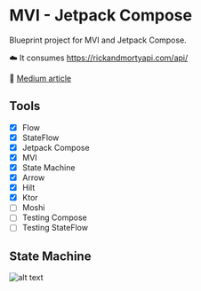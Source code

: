 # MVI - Jetpack Compose
Blueprint project for MVI and Jetpack Compose. 

:cloud: It consumes https://rickandmortyapi.com/api/

:green_book: [Medium article](https://medium.com/@OscarSequeiros/mvi-state-machine-and-jetpack-compose-74bba0283f07)


## Tools
 - [x] Flow
 - [x] StateFlow
 - [x] Jetpack Compose
 - [x] MVI
 - [x] State Machine
 - [x] Arrow
 - [x] Hilt
 - [x] Ktor
 - [ ] Moshi
 - [ ] Testing Compose
 - [ ] Testing StateFlow

## State Machine
![alt text](https://miro.medium.com/max/1400/1*iDogsYXg42AptgKnLzjaPg.png)

